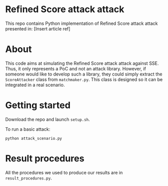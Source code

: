 Refined Score attack attack
===

This repo contains Python implementation of Refined Score attack attack presented in: [Insert article ref]


# About
This code aims at simulating the Refined Score attack attack against SSE. Thus, it only represents a PoC and not an attack library. However, if someone would like to develop such a library, they could simply extract the `ScoreAttacker` class from `matchmaker.py`. This class is designed so it can be integrated in a real scenario.


# Getting started
Download the repo and launch `setup.sh`.

To run a basic attack:
```
python attack_scenario.py
```

# Result procedures
All the procedures we used to produce our results are in `result_procedures.py`.

